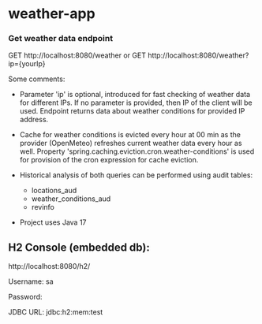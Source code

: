 # weather-app
#### 

### Get weather data endpoint

GET http://localhost:8080/weather
or
GET http://localhost:8080/weather?ip={yourIp}

Some comments:
- Parameter 'ip' is optional, introduced for fast checking of weather data for different IPs. If no parameter is provided, then IP of the client will be used. Endpoint returns data about weather conditions for provided IP address.

- Cache for weather conditions is evicted every hour at 00 min as the provider (OpenMeteo) refreshes current weather data every hour as well. Property 'spring.caching.eviction.cron.weather-conditions' is used for provision of the cron expression for cache eviction.

- Historical analysis of both queries can be performed using audit tables:
  - locations_aud
  - weather_conditions_aud
  - revinfo
- Project uses Java 17

## H2 Console (embedded db):

http://localhost:8080/h2/

Username: sa

Password:

JDBC URL: jdbc:h2:mem:test
